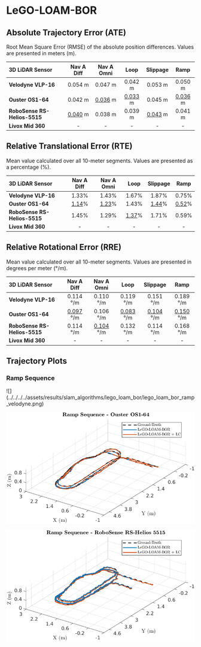 # LeGO-LOAM-BOR

## Absolute Trajectory Error (ATE)

Root Mean Square Error (RMSE) of the absolute position differences. Values are presented in meters (m).

| 3D LiDAR Sensor              | Nav A Diff     | Nav A Omni     | Loop           | Slippage       | Ramp           |
| :--------------------------- | :------------: | :------------: | :------------: | :------------: | :------------: |
| **Velodyne VLP-16**          | 0.054 m        | 0.047 m        | 0.042 m        | 0.053 m        | 0.050 m        |
| **Ouster OS1-64**            | 0.042 m        | <u>0.036</u> m | <u>0.033</u> m | 0.045 m        | <u>0.036</u> m |
| **RoboSense RS-Helios-5515** | <u>0.040</u> m | 0.038 m        | 0.039 m        | <u>0.043</u> m | 0.041 m        |
| **Livox Mid 360**            | -              | -              | -              | -              | -              |

## Relative Translational Error (RTE)

Mean value calculated over all 10-meter segments. Values are presented as a percentage (%).

| 3D LiDAR Sensor              | Nav A Diff   | Nav A Omni   | Loop         | Slippage     | Ramp         |
| :--------------------------- | :----------: | :----------: | :----------: | :----------: | :----------: |
| **Velodyne VLP-16**          | 1.33%        | 1.43%        | 1.67%        | 1.87%        | 0.75%        |
| **Ouster OS1-64**            | <u>1.14</u>% | <u>1.23</u>% | 1.43%        | <u>1.44</u>% | <u>0.52</u>% |
| **RoboSense RS-Helios-5515** | 1.45%        | 1.29%        | <u>1.37</u>% | 1.71%        | 0.59%        |
| **Livox Mid 360**            | -            | -            | -            | -            | -            |

## Relative Rotational Error (RRE)

Mean value calculated over all 10-meter segments. Values are presented in degrees per meter (°/m).

| 3D LiDAR Sensor              | Nav A Diff       | Nav A Omni       | Loop             | Slippage         | Ramp             |
| :--------------------------- | :--------------: | :--------------: | :--------------: | :--------------: | :--------------: |
| **Velodyne VLP-16**          | 0.114 °/m        | 0.110 °/m        | 0.119 °/m        | 0.151 °/m        | 0.189 °/m        |
| **Ouster OS1-64**            | <u>0.097</u> °/m | 0.106 °/m        | <u>0.083</u> °/m | <u>0.104</u> °/m | <u>0.150</u> °/m |
| **RoboSense RS-Helios-5515** | 0.114 °/m        | <u>0.104</u> °/m | 0.132 °/m        | 0.114 °/m        | 0.168 °/m        |
| **Livox Mid 360**            | -                | -                | -                | -                | -                |

## Trajectory Plots

### Ramp Sequence 
<div class="grid" markdown>
![](../../../../assets/results/slam_algorithms/lego_loam_bor/lego_loam_bor_ramp_velodyne.png)

![](../../../../assets/results/slam_algorithms/lego_loam_bor/lego_loam_bor_ramp_ouster.png)

![](../../../../assets/results/slam_algorithms/lego_loam_bor/lego_loam_bor_ramp_robosense.png)
</div>